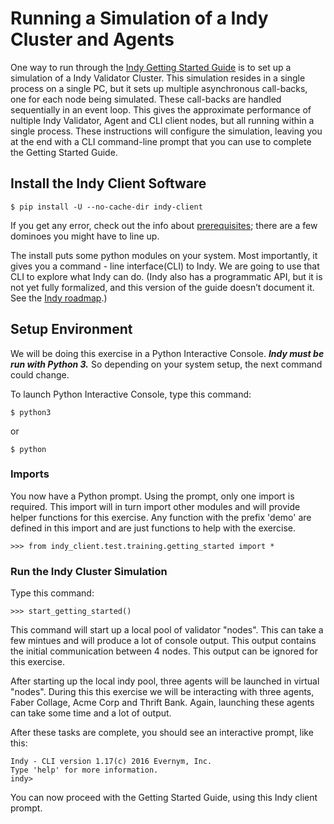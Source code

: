 # Running a Simulation of a Indy Cluster and Agents
One way to run through the [Indy Getting Started Guide](getting-started.md) is to set up a simulation of a Indy Validator Cluster.  This simulation resides in a single process on a single PC, but it sets up multiple asynchronous call-backs, one for each node being simulated.  These call-backs are handled sequentially in an event loop.  This gives the approximate performance of nultiple Indy Validator, Agent and CLI client nodes, but all running within a single process.  These instructions will configure the simulation, leaving you at the end with a CLI command-line prompt that you can use to complete the Getting Started Guide.

## Install the Indy Client Software

```
$ pip install -U --no-cache-dir indy-client
```

If you get any error, check out the info about [prerequisites](https://docs.google.com/document/d/1CyggP4nNPyx4SELNZEc2FOeln6G0F22B37cAVtB_FBM/edit); there are a few dominoes you might have to line up.


The install puts some python modules on your system. Most importantly, it gives you a command - line interface(CLI) to Indy. We are going to use that CLI to explore what Indy can do. (Indy also has a programmatic API, but it is not yet fully formalized, and this version of the guide doesn’t document it. See the [Indy roadmap](https://github.com/hyperledger/indy/wiki/Roadmap).)

## Setup Environment
We will be doing this exercise in a Python Interactive Console. **_Indy must be run with Python 3._** So depending on your system setup, the next command could change.

To launch Python Interactive Console, type this command:

```
$ python3
```
or
```
$ python
```

### Imports
You now have a Python prompt.  Using the prompt, only one import is required. This import will in turn import other modules and will provide helper functions for this exercise.  Any function with the prefix 'demo' are defined in this import and are just functions to help with the exercise.

```
>>> from indy_client.test.training.getting_started import *
```

### Run the Indy Cluster Simulation

Type this command:

```
>>> start_getting_started()
```

This command will start up a local pool of validator "nodes". This can take a few mintues and will produce a lot of console
output. This output contains the initial communication between 4 nodes. This output can be ignored for this exercise.
 
After starting up the local indy pool, three agents will be launched in virtual "nodes". During this this exercise we will be interacting
with three agents, Faber Collage, Acme Corp and Thrift Bank. Again, launching these agents can take some time and a lot of
output.

After these tasks are complete, you should see an interactive prompt, like this:

```
Indy - CLI version 1.17(c) 2016 Evernym, Inc.
Type 'help' for more information.
indy>
```
You can now proceed with the Getting Started Guide, using this Indy client prompt.
